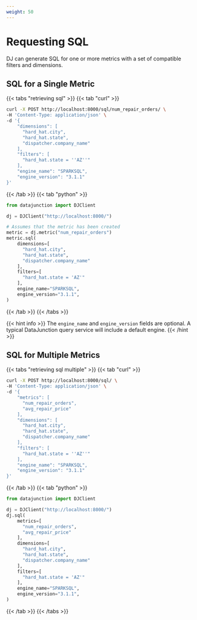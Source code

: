 ```yaml
---
weight: 50
---
```


# Requesting SQL

DJ can generate SQL for one or more metrics with a set of compatible 
filters and dimensions.

## SQL for a Single Metric

{{< tabs "retrieving sql" >}}
{{< tab "curl" >}}
```sh
curl -X POST http://localhost:8000/sql/num_repair_orders/ \
-H 'Content-Type: application/json' \
-d '{
    "dimensions": [
      "hard_hat.city",
      "hard_hat.state",
      "dispatcher.company_name"
    ],
    "filters": [
      "hard_hat.state = ''AZ''"
    ],
    "engine_name": "SPARKSQL",
    "engine_version": "3.1.1"
}'
```
{{< /tab >}}
{{< tab "python" >}}

```py
from datajunction import DJClient

dj = DJClient("http://localhost:8000/")

# Assumes that the metric has been created
metric = dj.metric("num_repair_orders")
metric.sql(
    dimensions=[
      "hard_hat.city",
      "hard_hat.state",
      "dispatcher.company_name"
    ],
    filters=[
      "hard_hat.state = 'AZ'"
    ],
    engine_name="SPARKSQL",
    engine_version="3.1.1",
)
```
{{< /tab >}}
{{< /tabs >}}

{{< hint info >}}
The `engine_name` and `engine_version` fields are optional. A typical DataJunction query service will include a default engine.
{{< /hint >}}

## SQL for Multiple Metrics

{{< tabs "retrieving sql multiple" >}}
{{< tab "curl" >}}
```sh
curl -X POST http://localhost:8000/sql/ \
-H 'Content-Type: application/json' \
-d '{
    "metrics": [
      "num_repair_orders",
      "avg_repair_price"
    ],
    "dimensions": [
      "hard_hat.city",
      "hard_hat.state",
      "dispatcher.company_name"
    ],
    "filters": [
      "hard_hat.state = ''AZ''"
    ],
    "engine_name": "SPARKSQL",
    "engine_version": "3.1.1"
}'
```
{{< /tab >}}
{{< tab "python" >}}

```py
from datajunction import DJClient

dj = DJClient("http://localhost:8000/")
dj.sql(
    metrics=[
      "num_repair_orders",
      "avg_repair_price"
    ],
    dimensions=[
      "hard_hat.city",
      "hard_hat.state",
      "dispatcher.company_name"
    ],
    filters=[
      "hard_hat.state = 'AZ'"
    ],
    engine_name="SPARKSQL",
    engine_version="3.1.1",
)
```
{{< /tab >}}
{{< /tabs >}}
